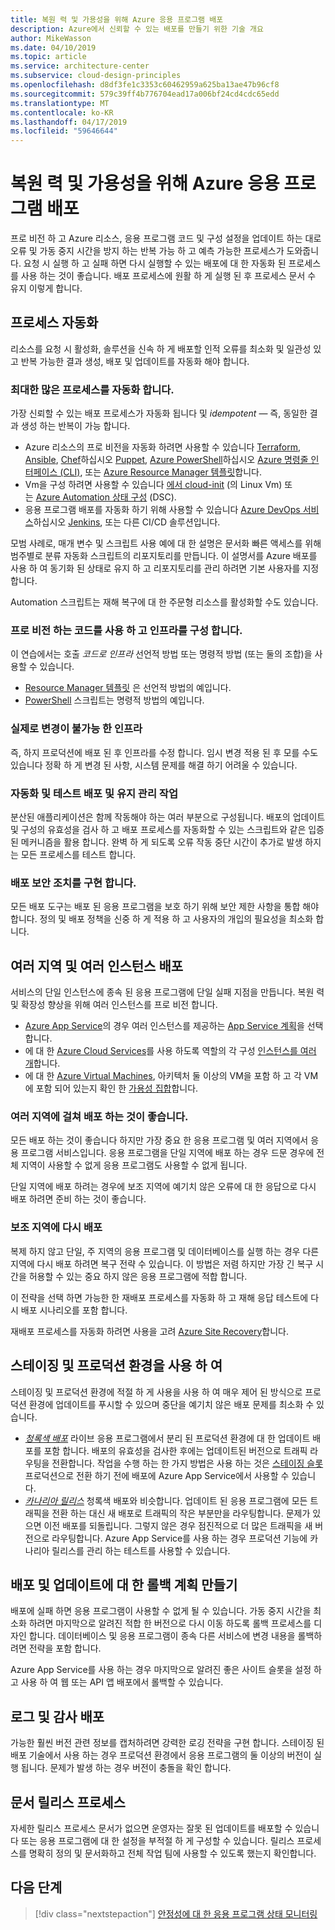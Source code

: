 ```yaml
---
title: 복원 력 및 가용성을 위해 Azure 응용 프로그램 배포
description: Azure에서 신뢰할 수 있는 배포를 만들기 위한 기술 개요
author: MikeWasson
ms.date: 04/10/2019
ms.topic: article
ms.service: architecture-center
ms.subservice: cloud-design-principles
ms.openlocfilehash: d8df3fe1c3353c60462959a625ba13ae47b96cf8
ms.sourcegitcommit: 579c39ff4b776704ead17a006bf24cd4cdc65edd
ms.translationtype: MT
ms.contentlocale: ko-KR
ms.lasthandoff: 04/17/2019
ms.locfileid: "59646644"
---
```

# <a name="deploying-azure-applications-for-resiliency-and-availability"></a>복원 력 및 가용성을 위해 Azure 응용 프로그램 배포

프로 비전 하 고 Azure 리소스, 응용 프로그램 코드 및 구성 설정을 업데이트 하는 대로 오류 및 가동 중지 시간을 방지 하는 반복 가능 하 고 예측 가능한 프로세스가 도와줍니다. 요청 시 실행 하 고 실패 하면 다시 실행할 수 있는 배포에 대 한 자동화 된 프로세스를 사용 하는 것이 좋습니다. 배포 프로세스에 원활 하 게 실행 된 후 프로세스 문서 수 유지 이렇게 합니다.

## <a name="automate-processes"></a>프로세스 자동화

리소스를 요청 시 활성화, 솔루션을 신속 하 게 배포할 인적 오류를 최소화 및 일관성 있고 반복 가능한 결과 생성, 배포 및 업데이트를 자동화 해야 합니다.

### <a name="automate-as-many-processes-as-possible"></a>최대한 많은 프로세스를 자동화 합니다.

가장 신뢰할 수 있는 배포 프로세스가 자동화 됩니다 및 *idempotent* &mdash; 즉, 동일한 결과 생성 하는 반복이 가능 합니다.

- Azure 리소스의 프로 비전을 자동화 하려면 사용할 수 있습니다 [Terraform](/azure/virtual-machines/windows/infrastructure-automation#terraform), [Ansible](/azure/virtual-machines/windows/infrastructure-automation#ansible), [Chef](/azure/virtual-machines/windows/infrastructure-automation#chef)하십시오 [Puppet](/azure/virtual-machines/windows/infrastructure-automation#puppet), [Azure PowerShell](/powershell/azure/overview)하십시오 [Azure 명령줄 인터페이스 (CLI)](/cli/azure), 또는 [Azure Resource Manager 템플릿](/azure/azure-resource-manager/resource-group-overview#template-deployment)합니다.
- Vm을 구성 하려면 사용할 수 있습니다 [에서 cloud-init](/azure/virtual-machines/windows/infrastructure-automation#cloud-init) (의 Linux Vm) 또는 [Azure Automation 상태 구성](/azure/automation/automation-dsc-overview) (DSC).
- 응용 프로그램 배포를 자동화 하기 위해 사용할 수 있습니다 [Azure DevOps 서비스](/azure/virtual-machines/windows/infrastructure-automation#azure-devops-services)하십시오 [Jenkins](/azure/virtual-machines/windows/infrastructure-automation#jenkins), 또는 다른 CI/CD 솔루션입니다.

모범 사례로, 매개 변수 및 스크립트 사용 예에 대 한 설명은 문서화 빠른 액세스를 위해 범주별로 분류 자동화 스크립트의 리포지토리를 만듭니다. 이 설명서를 Azure 배포를 사용 하 여 동기화 된 상태로 유지 하 고 리포지토리를 관리 하려면 기본 사용자를 지정 합니다.

Automation 스크립트는 재해 복구에 대 한 주문형 리소스를 활성화할 수도 있습니다.

### <a name="use-code-to-provision-and-configure-infrastructure"></a>프로 비전 하는 코드를 사용 하 고 인프라를 구성 합니다.

이 연습에서는 호출 *코드로 인프라* 선언적 방법 또는 명령적 방법 (또는 둘의 조합)을 사용할 수 있습니다.

- [Resource Manager 템플릿](/azure/azure-resource-manager/resource-group-overview#template-deployment) 은 선언적 방법의 예입니다.
- [PowerShell](/powershell/azure/overview) 스크립트는 명령적 방법의 예입니다.

### <a name="practice-immutable-infrastructure"></a>실제로 변경이 불가능 한 인프라

즉, 하지 프로덕션에 배포 된 후 인프라를 수정 합니다. 임시 변경 적용 된 후 모를 수도 있습니다 정확 하 게 변경 된 사항, 시스템 문제를 해결 하기 어려울 수 있습니다.

### <a name="automate-and-test-deployment-and-maintenance-tasks"></a>자동화 및 테스트 배포 및 유지 관리 작업

분산된 애플리케이션은 함께 작동해야 하는 여러 부분으로 구성됩니다. 배포의 업데이트 및 구성의 유효성을 검사 하 고 배포 프로세스를 자동화할 수 있는 스크립트와 같은 입증 된 메커니즘을 활용 합니다. 완벽 하 게 되도록 오류 작동 중단 시간이 추가로 발생 하지는 모든 프로세스를 테스트 합니다.

### <a name="implement-deployment-security-measures"></a>배포 보안 조치를 구현 합니다.

모든 배포 도구는 배포 된 응용 프로그램을 보호 하기 위해 보안 제한 사항을 통합 해야 합니다. 정의 및 배포 정책을 신중 하 게 적용 하 고 사용자의 개입의 필요성을 최소화 합니다.

## <a name="deploy-to-multiple-regions-and-instances"></a>여러 지역 및 여러 인스턴스 배포

서비스의 단일 인스턴스에 종속 된 응용 프로그램에 단일 실패 지점을 만듭니다. 복원 력 및 확장성 향상을 위해 여러 인스턴스를 프로 비전 합니다.

- [Azure App Service](/azure/app-service/app-service-value-prop-what-is/)의 경우 여러 인스턴스를 제공하는 [App Service 계획](/azure/app-service/azure-web-sites-web-hosting-plans-in-depth-overview/)을 선택합니다.
- 에 대 한 [Azure Cloud Services](/azure/cloud-services/cloud-services-choose-me)를 사용 하도록 역할의 각 구성 [인스턴스를 여러 개](/azure/cloud-services/cloud-services-choose-me/#scaling-and-management)합니다.
- 에 대 한 [Azure Virtual Machines](/azure/virtual-machines/virtual-machines-windows-about/?toc=%2fazure%2fvirtual-machines%2fwindows%2ftoc.json), 아키텍처 둘 이상의 VM을 포함 하 고 각 VM에 포함 되어 있는지 확인 한 [가용성 집합](/azure/virtual-machines/virtual-machines-windows-manage-availability/)합니다.

### <a name="consider-deploying-across-multiple-regions"></a>여러 지역에 걸쳐 배포 하는 것이 좋습니다.

모든 배포 하는 것이 좋습니다 하지만 가장 중요 한 응용 프로그램 및 여러 지역에서 응용 프로그램 서비스입니다. 응용 프로그램을 단일 지역에 배포 하는 경우 드문 경우에 전체 지역이 사용할 수 없게 응용 프로그램도 사용할 수 없게 됩니다.

단일 지역에 배포 하려는 경우에 보조 지역에 예기치 않은 오류에 대 한 응답으로 다시 배포 하려면 준비 하는 것이 좋습니다.

### <a name="redeploy-to-a-secondary-region"></a>보조 지역에 다시 배포

복제 하지 않고 단일, 주 지역의 응용 프로그램 및 데이터베이스를 실행 하는 경우 다른 지역에 다시 배포 하려면 복구 전략 수 있습니다. 이 방법은 저렴 하지만 가장 긴 복구 시간을 허용할 수 있는 중요 하지 않은 응용 프로그램에 적합 합니다.

이 전략을 선택 하면 가능한 한 재배포 프로세스를 자동화 하 고 재해 응답 테스트에 다시 배포 시나리오를 포함 합니다.

재배포 프로세스를 자동화 하려면 사용을 고려 [Azure Site Recovery](/azure/site-recovery/)합니다.

## <a name="use-staging-and-production-environments"></a>스테이징 및 프로덕션 환경을 사용 하 여

스테이징 및 프로덕션 환경에 적절 하 게 사용을 사용 하 여 매우 제어 된 방식으로 프로덕션 환경에 업데이트를 푸시할 수 있으며 중단을 예기치 않은 배포 문제를 최소화 수 있습니다.

- [*청록색 배포*](https://martinfowler.com/bliki/BlueGreenDeployment.html) 라이브 응용 프로그램에서 분리 된 프로덕션 환경에 대 한 업데이트 배포를 포함 합니다. 배포의 유효성을 검사한 후에는 업데이트된 버전으로 트래픽 라우팅을 전환합니다. 작업을 수행 하는 한 가지 방법은 사용 하는 것은 [스테이징 슬롯](/azure/app-service/web-sites-staged-publishing) 프로덕션으로 전환 하기 전에 배포에 Azure App Service에서 사용할 수 있습니다.
- [*카나리아 릴리스*](https://martinfowler.com/bliki/CanaryRelease.html) 청록색 배포와 비슷합니다. 업데이트 된 응용 프로그램에 모든 트래픽을 전환 하는 대신 새 배포로 트래픽의 작은 부분만을 라우팅합니다. 문제가 있으면 이전 배포를 되돌립니다. 그렇지 않은 경우 점진적으로 더 많은 트래픽을 새 버전으로 라우팅합니다. Azure App Service를 사용 하는 경우 프로덕션 기능에 카나리아 릴리스를 관리 하는 테스트를 사용할 수 있습니다.

## <a name="create-a-rollback-plan-for-deployment-and-updates"></a>배포 및 업데이트에 대 한 롤백 계획 만들기

배포에 실패 하면 응용 프로그램이 사용할 수 없게 될 수 있습니다. 가동 중지 시간을 최소화 하려면 마지막으로 알려진 적합 한 버전으로 다시 이동 하도록 롤백 프로세스를 디자인 합니다. 데이터베이스 및 응용 프로그램이 종속 다른 서비스에 변경 내용을 롤백하려면 전략을 포함 합니다.

Azure App Service를 사용 하는 경우 마지막으로 알려진 좋은 사이트 슬롯을 설정 하 고 사용 하 여 웹 또는 API 앱 배포에서 롤백할 수 있습니다.

## <a name="log-and-audit-deployments"></a>로그 및 감사 배포

가능한 훨씬 버전 관련 정보를 캡처하려면 강력한 로깅 전략을 구현 합니다. 스테이징 된 배포 기술에서 사용 하는 경우 프로덕션 환경에서 응용 프로그램의 둘 이상의 버전이 실행 됩니다. 문제가 발생 하는 경우 버전이 충돌을 확인 합니다.

## <a name="document-release-processes"></a>문서 릴리스 프로세스

자세한 릴리스 프로세스 문서가 없으면 운영자는 잘못 된 업데이트를 배포할 수 있습니다 또는 응용 프로그램에 대 한 설정을 부적절 하 게 구성할 수 있습니다. 릴리스 프로세스를 명확히 정의 및 문서화하고 전체 작업 팀에 사용할 수 있도록 했는지 확인합니다.

## <a name="next-steps"></a>다음 단계

> [!div class="nextstepaction"]
> [안정성에 대 한 응용 프로그램 상태 모니터링](./monitoring.md)

